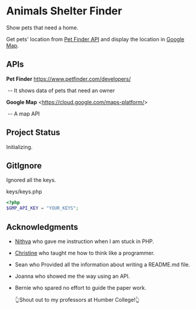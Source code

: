 # Animals Shelter Finder

Show pets that need a home.

Get pets' location from [Pet Finder API](https://www.petfinder.com/developers/) and display the location in [Google Map](https://cloud.google.com/maps-platform/).



## APIs

**Pet Finder** <https://www.petfinder.com/developers/>

​	-- It shows data of pets that need an owner

**Google Map** <<https://cloud.google.com/maps-platform/>>

​	-- A map API



## Project Status

Initializing.



## GitIgnore

Ignored all the keys. 

keys/keys.php

```php
<?php
$GMP_API_KEY = "YOUR_KEYS";
```



## Acknowledgments

- [Nithya](<https://github.com/nithyat>) who gave me instruction when I am stuck in PHP.

- [Christine](<https://github.com/christinebittle>) who taught me how to think like a programmer.

- Sean who Provided all the information about writing a README.md file.

- Joanna who showed me the way using an API.

- Bernie who spared no effort to guide the paper work.

  👆Shout out to my professors at Humber College!👆
